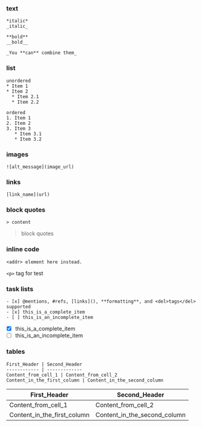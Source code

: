 ### text
```
*italic*
_italic_

**bold**
__bold__

_You **can** combine them_
```

### list
```
unordered
* Item 1
* Item 2
  * Item 2.1
  * Item 2.2
  
ordered
1. Item 1
2. Item 2
3. Item 3
   * Item 3.1
   * Item 3.2
```

### images
```
![alt_message](image_url)
```

### links
```
[link_name](url)
```

### block quotes
```
> content
```
> block quotes

### inline code
```
<addr> element here instead.
```
`<p>` tag for test

### task lists
```
- [x] @mentions, #refs, [links](), **formatting**, and <del>tags</del> supported
- [x] this_is_a_complete_item
- [ ] this_is_an_incomplete_item
```
- [x] this_is_a_complete_item
- [ ] this_is_an_incomplete_item

### tables
```
First_Header | Second_Header
------------ | -------------
Content_from_cell_1 | Content_from_cell_2
Content_in_the_first_column | Content_in_the_second_column
```
First_Header | Second_Header
------------ | -------------
Content_from_cell_1 | Content_from_cell_2
Content_in_the_first_column | Content_in_the_second_column
